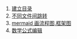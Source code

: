 1. [建立目录](/建立目录.md)
2. [不同文件间跳转](/相对路径法.md)
3. [mermaid 画流程图,框架图](/mermaid画流程图框架图.md)
4. [数学公式编辑](/数学公式编辑.md)